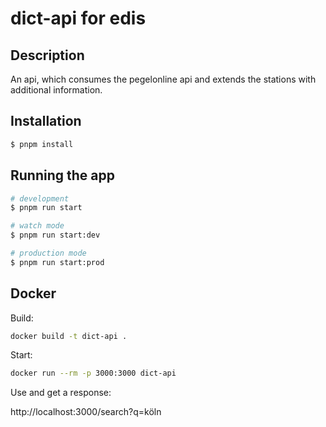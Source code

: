 
# dict-api for edis

## Description

An api, which consumes the pegelonline api and extends the stations with additional information.

## Installation

```bash
$ pnpm install
```

## Running the app

```bash
# development
$ pnpm run start

# watch mode
$ pnpm run start:dev

# production mode
$ pnpm run start:prod
```

## Docker

Build:

```bash
docker build -t dict-api .
```

Start:

```bash
docker run --rm -p 3000:3000 dict-api
```

Use and get a response:

http://localhost:3000/search?q=köln